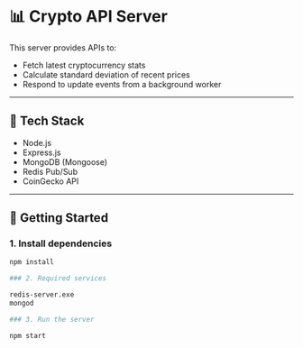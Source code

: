 # 📊 Crypto API Server

This server provides APIs to:

- Fetch latest cryptocurrency stats
- Calculate standard deviation of recent prices
- Respond to update events from a background worker

---

## 🧩 Tech Stack

- Node.js
- Express.js
- MongoDB (Mongoose)
- Redis Pub/Sub
- CoinGecko API

---

## 🚀 Getting Started

### 1. Install dependencies

```bash
npm install

### 2. Required services

redis-server.exe
mongod

### 3. Run the server

npm start